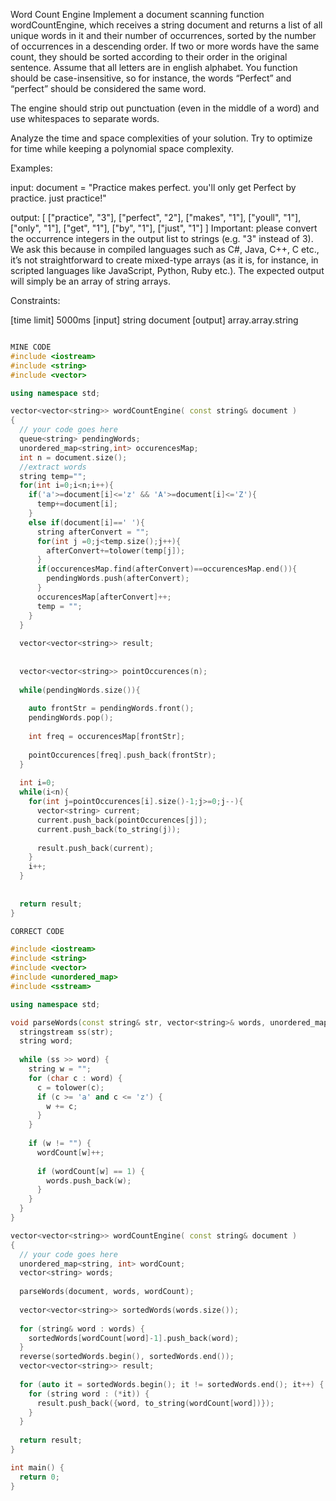 Word Count Engine
Implement a document scanning function wordCountEngine, which receives a string document and returns a list of all unique words in it and their number of occurrences, sorted by the number of occurrences in a descending order. If two or more words have the same count, they should be sorted according to their order in the original sentence. Assume that all letters are in english alphabet. You function should be case-insensitive, so for instance, the words “Perfect” and “perfect” should be considered the same word.

The engine should strip out punctuation (even in the middle of a word) and use whitespaces to separate words.

Analyze the time and space complexities of your solution. Try to optimize for time while keeping a polynomial space complexity.

Examples:

input:  document = "Practice makes perfect. you'll only
                    get Perfect by practice. just practice!"

output: [ ["practice", "3"], ["perfect", "2"],
          ["makes", "1"], ["youll", "1"], ["only", "1"], 
          ["get", "1"], ["by", "1"], ["just", "1"] ]
Important: please convert the occurrence integers in the output list to strings (e.g. "3" instead of 3). We ask this because in compiled languages such as C#, Java, C++, C etc., it’s not straightforward to create mixed-type arrays (as it is, for instance, in scripted languages like JavaScript, Python, Ruby etc.). The expected output will simply be an array of string arrays.

Constraints:

[time limit] 5000ms
[input] string document
[output] array.array.string

``` cpp

MINE CODE
#include <iostream>
#include <string>
#include <vector>

using namespace std;

vector<vector<string>> wordCountEngine( const string& document ) 
{
  // your code goes here
  queue<string> pendingWords;
  unordered_map<string,int> occurencesMap;
  int n = document.size();
  //extract words
  string temp="";
  for(int i=0;i<n;i++){
    if('a'>=document[i]<='z' && 'A'>=document[i]<='Z'){
      temp+=document[i];
    }
    else if(document[i]==' '){
      string afterConvert = "";
      for(int j =0;j<temp.size();j++){
        afterConvert+=tolower(temp[j]);
      }
      if(occurencesMap.find(afterConvert)==occurencesMap.end()){
        pendingWords.push(afterConvert);
      }
      occurencesMap[afterConvert]++;
      temp = "";
    }
  }
  
  vector<vector<string>> result;
  
  
  vector<vector<string>> pointOccurences(n);
  
  while(pendingWords.size()){
    
    auto frontStr = pendingWords.front();
    pendingWords.pop();
    
    int freq = occurencesMap[frontStr];
    
    pointOccurences[freq].push_back(frontStr);
  }
  
  int i=0;
  while(i<n){
    for(int j=pointOccurences[i].size()-1;j>=0;j--){
      vector<string> current;
      current.push_back(pointOccurences[j]);
      current.push_back(to_string(j));
      
      result.push_back(current);
    }
    i++;
  }
  
  
  return result;
}

CORRECT CODE

#include <iostream>
#include <string>
#include <vector>
#include <unordered_map>
#include <sstream>

using namespace std;

void parseWords(const string& str, vector<string>& words, unordered_map<string, int>& wordCount) {
  stringstream ss(str);
  string word;
  
  while (ss >> word) {
    string w = "";
    for (char c : word) {
      c = tolower(c);
      if (c >= 'a' and c <= 'z') {
        w += c;
      }
    }
    
    if (w != "") {
      wordCount[w]++;
    
      if (wordCount[w] == 1) {
        words.push_back(w);
      }
    }
  }
}

vector<vector<string>> wordCountEngine( const string& document ) 
{
  // your code goes here
  unordered_map<string, int> wordCount;
  vector<string> words;
  
  parseWords(document, words, wordCount);
  
  vector<vector<string>> sortedWords(words.size());
  
  for (string& word : words) {
    sortedWords[wordCount[word]-1].push_back(word);
  }
  reverse(sortedWords.begin(), sortedWords.end());
  vector<vector<string>> result;
  
  for (auto it = sortedWords.begin(); it != sortedWords.end(); it++) {
    for (string word : (*it)) {
      result.push_back({word, to_string(wordCount[word])});
    }
  }
  
  return result;
}

int main() {
  return 0;
}
